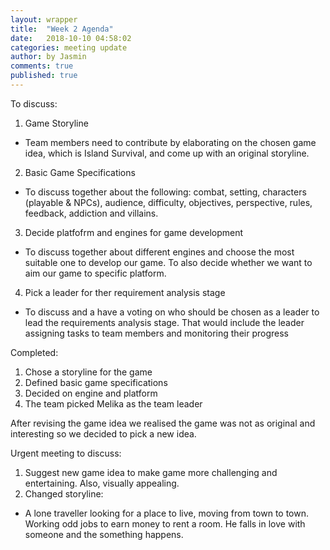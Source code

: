 ```yaml
---
layout: wrapper
title:  "Week 2 Agenda"
date:   2018-10-10 04:58:02
categories: meeting update
author: by Jasmin
comments: true
published: true
---
```


To discuss:
1. Game Storyline
* Team members need to contribute by elaborating on the chosen game idea, which is Island Survival, and come up with an original storyline.
2. Basic Game Specifications
* To discuss together about the following: combat, setting, characters (playable & NPCs), audience, difficulty, objectives, perspective, rules, feedback, addiction and villains.
3. Decide platfofrm and engines for game development
* To discuss together about different engines and choose the most suitable one to develop our game. To also decide whether we want to aim our game to specific platform.
4. Pick a leader for ther requirement analysis stage
* To discuss and a have a voting on who should be chosen as a leader to lead the requirements analysis stage. That would include the leader assigning tasks to team members and monitoring their progress
  
Completed:
1. Chose a storyline for the game
2. Defined basic game specifications
3. Decided on engine and platform
4. The team picked Melika as the team leader


After revising the game idea we realised the game was not as original and interesting so we decided to pick a new idea.

Urgent meeting to discuss:
1. Suggest new game idea to make game more challenging and entertaining. Also, visually appealing.
2. Changed storyline:
* A lone traveller looking for a place to live, moving from town to town. Working odd jobs to earn money to rent a room. He falls in love with someone and the something happens.

